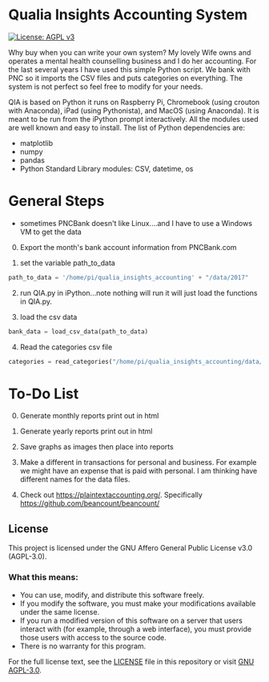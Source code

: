 # Qualia Insights Accounting System

[![License: AGPL v3](https://img.shields.io/badge/License-AGPL%20v3-blue.svg)](https://www.gnu.org/licenses/agpl-3.0)

Why buy when you can write your own system? My lovely Wife owns and operates a
mental health counselling business and I do her accounting.  For the last
several years I have used this simple Python script.  We bank with PNC so it
imports the CSV files and puts categories on everything.  The system is not
perfect so feel free to modify for your needs.

QIA is based on Python it runs on Raspberry Pi, Chromebook (using crouton with
Anaconda), iPad (using Pythonista), and MacOS (using Anaconda).  It is meant
to be run from the iPython prompt interactively. All the modules used are well
known and easy to install. The list of Python dependencies are:
* matplotlib
* numpy
* pandas
* Python Standard Library modules: CSV, datetime, os

# General Steps

- sometimes PNCBank doesn't like Linux....and I have to use a Windows VM to get the data

0. Export the month's bank account information from PNCBank.com

1. set the variable path_to_data
```python
path_to_data = '/home/pi/qualia_insights_accounting' + "/data/2017"
```

2. run QIA.py in iPython...note nothing will run it will just load
the functions in QIA.py.

3. load the csv data
```python
bank_data = load_csv_data(path_to_data)
```

4. Read the categories csv file
```python
categories = read_categories("/home/pi/qualia_insights_accounting/data/categories.csv")
```

# To-Do List

0. Generate monthly reports print out in html

1. Generate yearly reports print out in html

2. Save graphs as images then place into reports

3. Make a different in transactions for personal and business.  For example
we might have an expense that is paid with personal.  I am thinking have
different names for the data files.

4. Check out https://plaintextaccounting.org/. Specifically https://github.com/beancount/beancount/

## License

This project is licensed under the GNU Affero General Public License v3.0 (AGPL-3.0).

### What this means:

- You can use, modify, and distribute this software freely.
- If you modify the software, you must make your modifications available under the same license.
- If you run a modified version of this software on a server that users interact with (for example, through a web interface), you must provide those users with access to the source code.
- There is no warranty for this program.

For the full license text, see the [LICENSE](LICENSE) file in this repository or visit [GNU AGPL-3.0](https://www.gnu.org/licenses/agpl-3.0.html).
